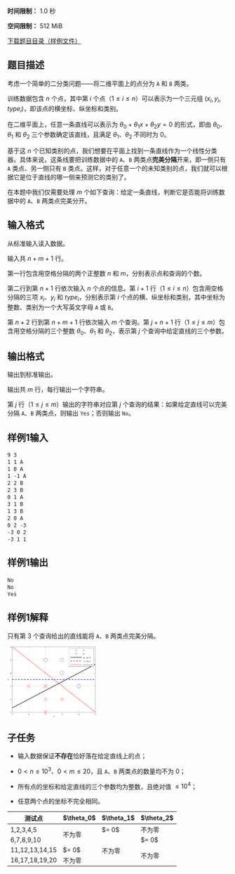 


**时间限制：** 1.0 秒 


**空间限制：** 512 MiB

[下载题目目录（样例文件）](examples/CSP202006-1.zip)




## 题目描述

考虑一个简单的二分类问题——将二维平面上的点分为 `A` 和 `B` 两类。

训练数据包含 $n$ 个点，其中第 $i$ 个点（$1 \leq i \leq n$）可以表示为一个三元组 $(x_i,  y_i, type_i)$，即该点的横坐标、纵坐标和类别。

在二维平面上，任意一条直线可以表示为 $\theta_0 + \theta_1 x + \theta_2 y = 0$ 的形式，即由 $\theta_0$、$\theta_1$ 和 $\theta_2$ 三个参数确定该直线，且满足 $\theta_1$、$\theta_2$ 不同时为 $0$。

基于这 $n$ 个已知类别的点，我们想要在平面上找到一条直线作为一个线性分类器。具体来说，这条线要把训练数据中的 `A`、`B` 两类点**完美分隔**开来，即一侧只有 `A` 类点、另一侧只有 `B` 类点。这样，对于任意一个的未知类别的点，我们就可以根据它是位于直线的哪一侧来预测它的类别了。

在本题中我们仅需要处理 $m$ 个如下查询：给定一条直线，判断它是否能将训练数据中的 `A`、`B` 两类点完美分开。

## 输入格式

从标准输入读入数据。

输入共 $n+m+1$ 行。

第一行包含用空格分隔的两个正整数 $n$ 和 $m$，分别表示点和查询的个数。

第二行到第 $n+1$ 行依次输入 $n$ 个点的信息。第 $i+1$ 行（$1 \leq i \leq n$）包含用空格分隔的三项 $x_i$、$y_i$ 和 $type_i$，分别表示第 $i$ 个点的横、纵坐标和类别，其中坐标为整数、类别为一个大写英文字母 `A` 或 `B`。

第 $n+2$ 行到第 $n+m+1$ 行依次输入 $m$ 个查询。第 $j+n+1$ 行（$1 \leq j \leq m$）包含用空格分隔的三个整数 $\theta_0$、$\theta_1$ 和 $\theta_2$，表示第 $j$ 个查询中给定直线的三个参数。

## 输出格式

输出到标准输出。

输出共 $m$ 行，每行输出一个字符串。

第 $j$ 行（$1 \leq j \leq m$）输出的字符串对应第 $j$ 个查询的结果：如果给定直线可以完美分隔 `A`、`B` 两类点，则输出 `Yes`；否则输出 `No`。








## 样例1输入

```plain
9 3
1 1 A
1 0 A
1 -1 A
2 2 B
2 3 B
0 1 A
3 1 B
1 3 B
2 0 A
0 2 -3
-3 0 2
-3 1 1

```



## 样例1输出

```plain
No
No
Yes
```


## 样例1解释

只有第 $3$ 个查询给出的直线能将 `A`、`B` 两类点完美分隔。

 <img src="attachments/CSP202006-1-0.png" alt="img" align="middle" width="40%"/> 

## 子任务

* 输入数据保证**不存在**恰好落在给定直线上的点；

* $0 < n \leq 10^{3}$、$0 < m \leq 20$，且 `A`、`B` 两类点的数量均不为 $0$；

* 所有点的坐标和给定直线的三个参数均为整数，且绝对值 $\leq 10^{4}$；

* 任意两个点的坐标不完全相同。

 
	


<table class="table table-bordered"><thead><tr><th rowspan="1">测试点</th><th rowspan="1">$\theta_0$</th><th rowspan="1">$\theta_1$</th><th rowspan="1">$\theta_2$</th></tr></thead><tbody><tr><td rowspan="1">1,2,3,4,5</td><td rowspan="2">不为零</td><td rowspan="1">$= 0$</td><td rowspan="1">不为零</td></tr><tr><td rowspan="1">6,7,8,9,10</td><td rowspan="3">不为零</td><td rowspan="1">$= 0$</td></tr><tr><td rowspan="1">11,12,13,14,15</td><td rowspan="1">$= 0$</td><td rowspan="2">不为零</td></tr><tr><td rowspan="1">16,17,18,19,20</td><td rowspan="1">不为零</td></tr></tbody></table> 